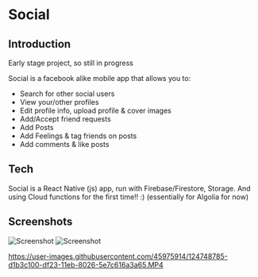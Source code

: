 # Social

## Introduction

Early stage project, so still in progress

Social is a facebook alike mobile app that allows you to:

- Search for other social users
- View your/other profiles
- Edit profile info, upload profile & cover images
- Add/Accept friend requests
- Add Posts
- Add Feelings & tag friends on posts
- Add comments & like posts

## Tech

Social is a React Native (js) app, run with Firebase/Firestore, Storage.
And using Cloud functions for the first time!! :) (essentially for Algolia for now)

## Screenshots

![Screenshot](wall.png)
![Screenshot](notifications.png)

https://user-images.githubusercontent.com/45975914/124748785-d1b3c100-df23-11eb-8026-5e7c616a3a65.MP4
